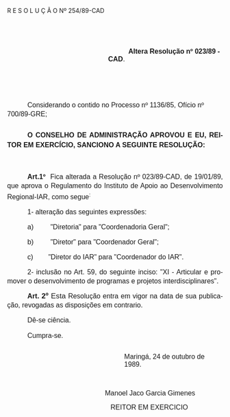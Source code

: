 <body lang=PT-BR style='tab-interval:35.4pt'>

<div class=Section1>

<p class=MsoTitle>R E S O L U Ç Ã O Nº 254/89-CAD</p>

<p class=MsoNormal style='margin-left:70.8pt;text-indent:35.4pt'><span
style='font-size:12.0pt;mso-bidi-font-size:10.0pt;font-family:Arial'><![if !supportEmptyParas]>&nbsp;<![endif]><o:p></o:p></span></p>

<p class=MsoNormal style='margin-left:70.8pt;text-indent:35.4pt'><span
style='font-size:12.0pt;mso-bidi-font-size:10.0pt;font-family:Arial'><![if !supportEmptyParas]>&nbsp;<![endif]><o:p></o:p></span></p>

<p class=MsoNormal style='margin-left:177.0pt;text-indent:35.4pt'><b><span
style='font-size:12.0pt;mso-bidi-font-size:10.0pt;font-family:Arial'>Altera
Resolução nº 023/89 -CAD</span></b><span style='font-size:12.0pt;mso-bidi-font-size:
10.0pt;font-family:Arial'>.<o:p></o:p></span></p>

<p class=MsoNormal style='margin-top:25.2pt;line-height:15.6pt'><span
style='font-size:12.0pt;mso-bidi-font-size:10.0pt;font-family:Arial'><![if !supportEmptyParas]>&nbsp;<![endif]><o:p></o:p></span></p>

<p class=MsoNormal style='margin-top:25.2pt;text-indent:35.4pt;line-height:
15.6pt'><span style='font-size:12.0pt;mso-bidi-font-size:10.0pt;font-family:
Arial'>Considerando o contido no Processo nº 1136/85, Ofício nº 700/89-GRE;<o:p></o:p></span></p>

<p class=MsoNormal style='margin-top:19.8pt;text-align:justify;text-indent:
35.4pt;line-height:17.4pt'><b><span style='font-size:12.0pt;mso-bidi-font-size:
10.0pt;font-family:Arial'>O CONSELHO DE ADMINISTRAÇÃO APROVOU E EU, REITOR EM
EXERCÍCIO, SANCIONO A SEGUINTE RESOLUÇÃO:<o:p></o:p></span></b></p>

<p class=MsoNormal style='text-align:justify;line-height:17.4pt'><b><span
style='font-size:12.0pt;mso-bidi-font-size:10.0pt;font-family:Arial'><![if !supportEmptyParas]>&nbsp;<![endif]><o:p></o:p></span></b></p>

<p class=MsoNormal style='text-align:justify;text-indent:35.45pt;line-height:
150%'><b><span style='font-size:12.0pt;mso-bidi-font-size:10.0pt;font-family:
Arial'>Art.1º</span></b><span style='font-size:12.0pt;mso-bidi-font-size:10.0pt;
font-family:Arial'><span style="mso-spacerun: yes">  </span>Fica alterada a Resolução
nº 023/89-CAD, de 19/01/89, que aprova o Regulamento do Instituto de Apoio ao
Desenvolvimento Regional-IAR, como segue<sup>:</sup><o:p></o:p></span></p>

<p class=MsoNormal style='text-align:justify;text-indent:35.45pt;line-height:
150%'><span style='font-size:12.0pt;mso-bidi-font-size:10.0pt;font-family:Arial'>1-
alteração das seguintes expressões:<o:p></o:p></span></p>

<p class=MsoNormal style='margin-left:0cm;text-align:justify;text-indent:35.45pt;
line-height:150%;mso-list:l0 level1 lfo1;tab-stops:list 36.0pt'><![if !supportLists]><span
style='font-size:12.0pt;mso-bidi-font-size:10.0pt;font-family:Arial'>a)<span
style='font:7.0pt "Times New Roman"'>&nbsp;&nbsp;&nbsp;&nbsp;&nbsp;&nbsp;&nbsp;&nbsp;&nbsp;&nbsp;&nbsp;&nbsp;&nbsp;&nbsp;&nbsp;&nbsp;
</span></span><![endif]><span style='font-size:12.0pt;mso-bidi-font-size:10.0pt;
font-family:Arial'>&quot;Diretoria&quot; para &quot;Coordenadoria Geral&quot;; <o:p></o:p></span></p>

<p class=MsoNormal style='margin-left:0cm;text-align:justify;text-indent:35.45pt;
line-height:150%;mso-list:l0 level1 lfo1;tab-stops:list 36.0pt'><![if !supportLists]><span
style='font-size:12.0pt;mso-bidi-font-size:10.0pt;font-family:Arial'>b)<span
style='font:7.0pt "Times New Roman"'>&nbsp;&nbsp;&nbsp;&nbsp;&nbsp;&nbsp;&nbsp;&nbsp;&nbsp;&nbsp;&nbsp;&nbsp;&nbsp;&nbsp;&nbsp;&nbsp;
</span></span><![endif]><span style='font-size:12.0pt;mso-bidi-font-size:10.0pt;
font-family:Arial'>&quot;Diretor&quot; para &quot;Coordenador Geral&quot;;<o:p></o:p></span></p>

<p class=MsoNormal style='text-align:justify;text-indent:35.45pt;line-height:
150%;tab-stops:417.6pt'><span style='font-size:12.0pt;mso-bidi-font-size:10.0pt;
font-family:Arial'>c)<span style="mso-spacerun: yes">        </span>&quot;Diretor
do IAR&quot; para &quot;Coordenador do IAR&quot;.<o:p></o:p></span></p>

<p class=MsoNormal style='text-align:justify;text-indent:35.45pt;line-height:
150%'><span style='font-size:12.0pt;mso-bidi-font-size:10.0pt;font-family:Arial'>2-
inclusão no Art. 59, do seguinte inciso: &quot;XI - Articular e promover o
desenvolvimento de programas e projetos interdisci­plinares&quot;.<o:p></o:p></span></p>

<p class=MsoNormal style='text-align:justify;text-indent:35.45pt;line-height:
150%'><b><span style='font-size:12.0pt;mso-bidi-font-size:10.0pt;font-family:
Arial'>Art. </span></b><b><span style='font-size:13.0pt;mso-bidi-font-size:
10.0pt;font-family:Arial'>2º</span></b><span style='font-size:13.0pt;
mso-bidi-font-size:10.0pt;font-family:Arial'> Esta</span><span
style='font-size:12.0pt;mso-bidi-font-size:10.0pt;font-family:Arial'> Resolução
entra em vigor na data de sua publicação, revogadas as disposições em contra­rio.<o:p></o:p></span></p>

<p class=MsoNormal style='text-align:justify;text-indent:35.45pt;line-height:
150%'><span style='font-size:12.0pt;mso-bidi-font-size:10.0pt;font-family:Arial'>Dê-se
ciência.<o:p></o:p></span></p>

<p class=MsoNormal style='text-indent:35.4pt;line-height:17.4pt'><span
style='font-size:12.0pt;mso-bidi-font-size:10.0pt;font-family:Arial'>Cumpra-se.<o:p></o:p></span></p>

<p class=MsoNormal style='margin-top:21.6pt;margin-right:0cm;margin-bottom:
0cm;margin-left:205.2pt;margin-bottom:.0001pt'><span style='font-size:12.0pt;
mso-bidi-font-size:10.0pt;font-family:Arial'>Maringá, 24 de outubro de 1989.<o:p></o:p></span></p>

<p class=MsoNormal style='margin-left:3.6pt'><span style='font-size:12.0pt;
mso-bidi-font-size:10.0pt;font-family:Arial'><![if !supportEmptyParas]>&nbsp;<![endif]><o:p></o:p></span></p>

<p class=MsoNormal align=center style='margin-top:7.2pt;margin-right:0cm;
margin-bottom:0cm;margin-left:106.2pt;margin-bottom:.0001pt;text-align:center;
line-height:17.4pt'><span lang=ES-TRAD style='font-size:12.0pt;mso-bidi-font-size:
10.0pt;font-family:Arial;mso-ansi-language:ES-TRAD'><span style="mso-spacerun:
yes">     </span>Manoel Jaco Garcia Gimenes <o:p></o:p></span></p>

<p class=MsoNormal align=center style='margin-top:7.2pt;text-align:center;
line-height:17.4pt'><span lang=ES-TRAD style='font-size:12.0pt;mso-bidi-font-size:
10.0pt;font-family:Arial;mso-ansi-language:ES-TRAD'><span style="mso-spacerun:
yes">                                    </span></span><span style='font-size:
12.0pt;mso-bidi-font-size:10.0pt;font-family:Arial'>REITOR EM EXERCICIO<o:p></o:p></span></p>

<p class=MsoNormal><span style='font-size:12.0pt;mso-bidi-font-size:10.0pt;
font-family:Arial'><![if !supportEmptyParas]>&nbsp;<![endif]><o:p></o:p></span></p>

</div>

</body>
